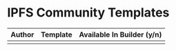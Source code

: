 # IPFS Community Templates

| Author | Template | Available In Builder (y/n) |
| ------ | -------- | -------------------------- |
|        |          |                            |
